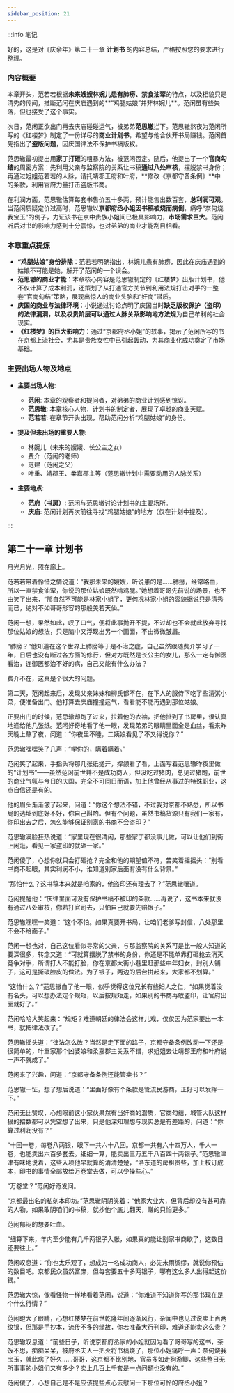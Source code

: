 ```yaml
---
sidebar_position: 21
---
```


:::info 笔记

好的，这是对《庆余年》第二十一章 **计划书** 的内容总结，严格按照您的要求进行整理。

### 内容概要

本章开头，范若若根据**未来嫂嫂林婉儿患有肺痨、禁食油荤**的特点，以及相貌只是清秀的传闻，推断范闲在庆庙遇到的**“鸡腿姑娘”并非林婉儿**。范闲虽有些失落，但也接受了这个事实。

次日，范闲正欲出门再去庆庙碰碰运气，被弟弟**范思辙**拦下。范思辙熬夜为范闲所写的《红楼梦》制定了一份详尽的**商业计划书**，希望与他合伙开书局赚钱。范闲首先指出了**盗版问题**，因庆国律法不保护书稿版权。

范思辙最初提出用**家丁打砸**的粗暴方法，被范闲否定。随后，他提出了一个**官商勾结**的周密方案：先利用父亲与监察院的关系让书稿**通过八处审核**，摆脱禁书身份；再通过姐姐范若若的人脉，请托靖郡王府和叶府，**修改《京都守备条例》**中的条款，利用官府力量打击盗版书商。

在利润方面，范思辙估算每套书售价五十多两，预计能售出数百套，**总利润可观**。当范闲质疑定价过高时，范思辙以**京都府丞小姐因书稿被烧而病倒**，痛呼“奈何烧我宝玉”的例子，力证该书在京中贵族小姐间已极具影响力，**市场需求巨大**。范闲听后对书的影响力感到十分震惊，也对弟弟的商业才能刮目相看。

### 本章重点提炼

*   **“鸡腿姑娘”身份排除**：范若若明确指出，林婉儿患有肺痨，因此在庆庙遇到的姑娘不可能是她，解开了范闲的一个误会。
*   **范思辙的商业才能**：本章核心内容是范思辙制定的《红楼梦》出版计划书，他不仅计算了成本利润，还策划了从打通官方关节到利用法规打击对手的一整套“官商勾结”策略，展现出惊人的商业头脑和“奸商”潜质。
*   **庆国的商业与法律环境**：小说通过讨论点明了庆国当时**缺乏版权保护（盗印）**的法律漏洞，以及权贵阶层可以通过人脉关系**影响地方法规**为自己牟利的社会现实。
*   **《红楼梦》的巨大影响力**：通过“京都府丞小姐”的轶事，揭示了范闲所写的书在京都上流社会，尤其是贵族女性中已引起轰动，为其商业化成功奠定了市场基础。

### 主要出场人物及地点

*   **主要出场人物**:
    *   **范闲**: 本章的观察者和提问者，对弟弟的商业计划感到惊讶。
    *   **范思辙**: 本章核心人物，计划书的制定者，展现了卓越的商业天赋。
    *   **范若若**: 在章节开头出现，帮助范闲分析“鸡腿姑娘”的身份。

*   **提及但未出场的重要人物**:
    *   林婉儿（未来的嫂嫂、长公主之女）
    *   费介（范闲的老师）
    *   范建（范闲之父）
    *   叶重、靖郡王、柔嘉郡主等（范思辙计划中需要动用的人脉关系）

*   **主要地点**:
    *   **范府（书房）**: 范闲与范思辙讨论计划书的主要场所。
    *   **庆庙**: 范闲计划再次前往寻找“鸡腿姑娘”的地方（仅在计划中提及）。

:::

## 第二十一章 **计划书**

月光月光，照在廊上。

范若若带着怜惜之情说道：“我那未来的嫂嫂，听说患的是……肺痨，经常咯血，所以一直禁食油荤，你说的那位姑娘既然啃鸡腿。”她想着哥哥先前说的场景，也不由笑了出来，“那自然不可能是林家小姐了，更何况林家小姐的容貌据说只是清秀而已，绝对不如哥哥形容的那般美若天仙。”

范闲一想，果然如此，叹了口气，便将此事抛开不提，不过却也不会就此放弃寻找那位姑娘的想法，只是脑中又浮现出另一个画面，不由微微皱眉。

“肺痨？”他知道在这个世界上肺痨等于是不治之症，自己虽然跟随费介学习了一年，日后也没有断过各方面的修行，但对方既然是长公主的女儿，那么一定有御医看治，连御医都治不好的病，自己又能有什么办法？

费介不在，这真是个很大的问题。

第二天，范闲起来后，发现父亲妹妹和柳氏都不在，在下人的服侍下吃了些清粥小菜，便准备出门。他打算去庆庙撞撞运气，看看能不能再遇到那位姑娘。

正要出门的时候，范思辙却跑了过来，拉着他的衣袖，把他扯到了书房里，很认真地递给他几张纸。范闲好奇地看了他一眼，发现弟弟的眼睛里面全是血丝，看来昨天晚上熬了夜，问道：“你夜里不睡，二姨娘看见了不又得说你？”

范思辙嘿嘿笑了几声：“学你的，瞒着瞒着。”

范闲笑了起来，手指头将那几张纸搓开，撑颌看了看，上面写着范思辙昨夜里做的“计划书”——虽然范闲前世并不是成功商人，但没吃过猪肉，总见过猪跑，前世的商业气氛与今日的庆国，完全不可同日而语，加上他曾经从事过的特殊职业，这点自信还是有的。

他的眉头渐渐皱了起来，问道：“你这个想法不错，不过我对京都不熟悉，所以书局的选址到底好不好，你自己斟酌。但有个问题，虽然书稿货源只有我们一家有，你印出去之后，怎么能够保证别家的书商不会盗印？”

范思辙满脸狂热说道：“家里现在很清闲，那些家丁都没事儿做，可以让他们到街上闲逛，看见一家盗印的就砸一家。”

范闲傻了，心想你就只会打砸抢？完全和他的期望值不符，苦笑着摇摇头：“别看书商不起眼，其实利润不小，谁知道别家后面有没有什么背景。”

“那怕什么？这书稿本来就是咱家的，他盗印还有理去了？”范思辙嚷道。

范闲提醒他：“庆律里面可没有保护书稿不被印的条款……再说了，这书本来就没有通过八处审核，你若打官司去，只怕自己就要先赔银子。”

范思辙嘿嘿一笑道：“这个不怕。如果真要开书局，让咱们老爹写封信，八处那里不会不给面子。”

范闲一想也对，自己这位看似寻常的父亲，与那监察院的关系可是比一般人知道的要深很多，转念又道：“可就算摆脱了禁书的身份，你还是不能单靠打砸抢去消灭竞争对手，所谓打人不能打脸，你在京都大街小巷里赶那些中年妇女，封别人铺子，这可是撕破脸皮的做法。为了银子，两边的后台拼起来，大家都不划算。”

“这怕什么？”范思辙白了他一眼，似乎觉得这位兄长有些妇人之仁，“如果觉着没有名头，可以想办法定个规矩，以后按规矩走，如果别的书商再敢盗印，让官府出面就好了。”

范闲哈哈大笑起来：“规矩？难道朝廷的律法会这样儿戏，仅仅因为范家要出一本书，就把律法改了。”

范思辙摇头道：“律法怎么改？当然是走下面的路子，京都守备条例改动一下还是很简单的，叶重家那个凶婆娘和柔嘉郡主关系不错，求姐姐去让靖郡王府和叶府说一声不就成了。”

范闲来了兴趣，问道：“京都守备条例还能管卖书？”

范思辙一怔，想了想后说道：“里面好像有个条款是管流民游商，正好可以发挥一下。”

范闲无比赞叹，心想眼前这小家伙果然有当奸商的潜质，官商勾结，城管大队这样狠的招数都可以凭空想了出来，只是他深知理想与现实总是有差距的，问道：“你算过利润没有？”

“十回一卷，每卷八两银，眼下一共六十八回。京都一共有六十四万人，千人一卷，也能卖出六百多套去。细细一算，能卖出三万五千八百四十两银子。”范思辙津津有味地说着，这些入项他早就算的清清楚楚，“洛东道的房租贵些，加上校订成本，印书的事情全部放给万卷堂去做，可以少操些心。”

“万卷堂？”范闲好奇发问。

“京都最出名的私刻本印坊。”范思辙阴阴笑着：“他家大业大，但背后却没有甚可靠的人物，如果敢阴咱们的书稿，就抄他个底儿翻天，赚的只怕更多。”

范闲郁闷的想要吐血。

“细算下来，年内至少能有几千两银子入帐，如果真的能让别家书商歇了，这数目还要往上。”

范闲叹息道：“你也太乐观了，想成为一名成功商人，必先未雨绸缪，就说你预估的数目吧。京都民众虽然富庶，但每套要五十多两银子，哪有这么多人出得起这价钱。”

范思辙大惊，像看怪物一样地看着范闲，说道：“你难道不知道你写的那书现在是个什么行情？”

范闲瞪大了眼睛，心想红楼梦在前世乾隆年间逐渐风行，杂闻中也见过说卖上百两纹银，但那是手抄本，流传不多的缘故，你若准备大行刊印，难道还能卖这么贵？

范思辙叹息道：“前些日子，听说京都府丞家的小姐就因为看了哥哥写的这书，茶饭不思，痴痴呆呆，被府丞夫人一把火将书稿烧了，那位小姐痛呼一声：奈何烧我宝玉，就此病了好久……哥哥，这京都不比别地，官员多如走狗游鲫，这些整日无所事事的小姐们又有多少？卖上几百上千套是一点问题也没有的。”

范闲傻了，心想自己是不是应该提些点心去慰问一下那位可怜的府丞小姐？

